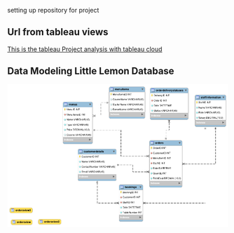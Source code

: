 setting up repository for project

## Url from tableau views
[This is the tableau Project analysis with tableau cloud](https://prod-useast-b.online.tableau.com/#/site/wilmugo08e4633f2b/workbooks/1422439/views)

## Data Modeling Little Lemon Database
![Data Modeling Little Lemon](./LittleLemonDM.png "DM LittleLemonDM")
